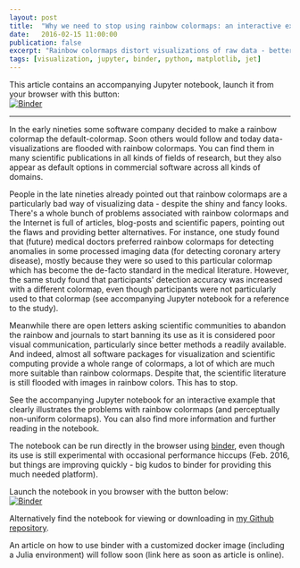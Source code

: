 ```yaml
---
layout: post
title:  "Why we need to stop using rainbow colormaps: an interactive example"
date:   2016-02-15 11:00:00
publication: false
excerpt: "Rainbow colormaps distort visualizations of raw data - better alternatives can easily be found and should be used. See here why..."
tags: [visualization, jupyter, binder, python, matplotlib, jet]
---
```


This article contains an accompanying Jupyter notebook, launch it from your browser with this button:  
[![Binder](http://mybinder.org/badge.svg)](http://mybinder.org/repo/tgenewein/StopUsingRainbowColormaps)

---

In the early nineties some software company decided to make a rainbow colormap the default-colormap. Soon others would follow and today data-visualizations are flooded with rainbow colormaps. You can find them in many scientific publications in all kinds of fields of research, but they also appear as default options in commercial software across all kinds of domains. 

People in the late nineties already pointed out that rainbow colormaps are a particularly bad way of visualizing data - despite the shiny and fancy looks. There's a whole bunch of problems associated with rainbow colormaps and the Internet is full of articles, blog-posts and scientific papers, pointing out the flaws and providing better alternatives. For instance, one study found that (future) medical doctors preferred rainbow colormaps for detecting anomalies in some processed imaging data (for detecting coronary artery disease), mostly because they were so used to this particular colormap which has become the de-facto standard in the medical literature. However, the same study found that participants' detection accuracy was increased with a different colormap, even though participants were not particularly used to that colormap (see accompanying Jupyter notebook for a reference to the study).

Meanwhile there are open letters asking scientific communities to abandon the rainbow and journals to start banning its use as it is considered poor visual communication, particularly since better methods a readily available. And indeed, almost all software packages for visualization and scientific computing provide a whole range of colormaps, a lot of which are much more suitable than rainbow colormaps. Despite that, the scientific literature is still flooded with images in rainbow colors. This has to stop.

See the accompanying Jupyter notebook for an interactive example that clearly illustrates the problems with rainbow colormaps (and perceptually non-uniform colormaps). You can also find more information and further reading in the notebook.

The notebook can be run directly in the browser using [binder](http://mybinder.org/), even though its use is still experimental with occasional performance hiccups (Feb. 2016, but things are improving quickly - big kudos to binder for providing this much needed platform).

Launch the notebook in you browser with the button below:  
[![Binder](http://mybinder.org/badge.svg)](http://mybinder.org/repo/tgenewein/StopUsingRainbowColormaps)

Alternatively find the notebook for viewing or downloading in [my Github repository](https://github.com/tgenewein/StopUsingRainbowColormaps).


An article on how to use binder with a customized docker image (including a Julia environment) will follow soon (link here as soon as article is online). 
